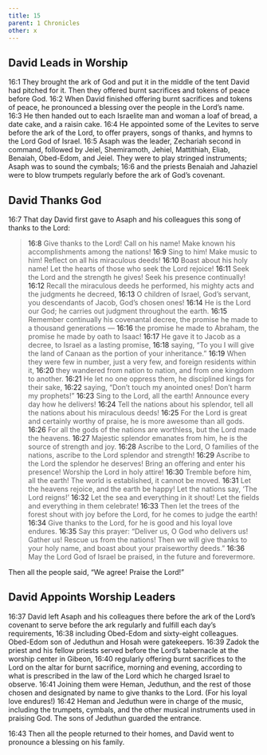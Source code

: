 ```yaml
---
title: 15
parent: 1 Chronicles
other: x
---
```


## David Leads in Worship

<a name="16:1">16:1</a> They brought the ark of God and put it in the middle of the tent David had pitched for it. Then they offered burnt sacrifices and tokens of peace before God. <a name="16:2">16:2</a> When David finished offering burnt sacrifices and tokens of peace, he pronounced a blessing over the people in the Lord’s name. <a name="16:3">16:3</a> He then handed out to each Israelite man and woman a loaf of bread, a date cake, and a raisin cake. <a name="16:4">16:4</a> He appointed some of the Levites to serve before the ark of the Lord, to offer prayers, songs of thanks, and hymns to the Lord God of Israel. <a name="16:5">16:5</a> Asaph was the leader, Zechariah second in command, followed by Jeiel, Shemiramoth, Jehiel, Mattithiah, Eliab, Benaiah, Obed-Edom, and Jeiel. They were to play stringed instruments; Asaph was to sound the cymbals; <a name="16:6">16:6</a> and the priests Benaiah and Jahaziel were to blow trumpets regularly before the ark of God’s covenant.

## David Thanks God

<a name="16:7">16:7</a> That day David first gave to Asaph and his colleagues this song of thanks to the Lord:

> <a name="16:8">16:8</a> Give thanks to the Lord!
> Call on his name!
> Make known his accomplishments among the nations!
> <a name="16:9">16:9</a> Sing to him! Make music to him!
> Reflect on all his miraculous deeds!
> <a name="16:10">16:10</a> Boast about his holy name!
> Let the hearts of those who seek the Lord rejoice!
> <a name="16:11">16:11</a> Seek the Lord and the strength he gives!
> Seek his presence continually!
> <a name="16:12">16:12</a> Recall the miraculous deeds he performed,
> his mighty acts and the judgments he decreed,
> <a name="16:13">16:13</a> O children of Israel, God’s servant,
> you descendants of Jacob, God’s chosen ones!
> <a name="16:14">16:14</a> He is the Lord our God;
> he carries out judgment throughout the earth.
> <a name="16:15">16:15</a> Remember continually his covenantal decree,
> the promise he made to a thousand generations — 
> <a name="16:16">16:16</a> the promise he made to Abraham,
> the promise he made by oath to Isaac!
> <a name="16:17">16:17</a> He gave it to Jacob as a decree,
> to Israel as a lasting promise,
> <a name="16:18">16:18</a> saying, “To you I will give the land of Canaan
> as the portion of your inheritance.”
> <a name="16:19">16:19</a> When they were few in number,
> just a very few, and foreign residents within it,
> <a name="16:20">16:20</a> they wandered from nation to nation,
> and from one kingdom to another.
> <a name="16:21">16:21</a> He let no one oppress them,
> he disciplined kings for their sake,
> <a name="16:22">16:22</a> saying, “Don’t touch my anointed ones!
> Don’t harm my prophets!”
> <a name="16:23">16:23</a> Sing to the Lord, all the earth!
> Announce every day how he delivers!
> <a name="16:24">16:24</a> Tell the nations about his splendor,
> tell all the nations about his miraculous deeds!
> <a name="16:25">16:25</a> For the Lord is great and certainly worthy of praise,
> he is more awesome than all gods.
> <a name="16:26">16:26</a> For all the gods of the nations are worthless,
> but the Lord made the heavens.
> <a name="16:27">16:27</a> Majestic splendor emanates from him,
> he is the source of strength and joy.
> <a name="16:28">16:28</a> Ascribe to the Lord, O families of the nations,
> ascribe to the Lord splendor and strength!
> <a name="16:29">16:29</a> Ascribe to the Lord the splendor he deserves!
> Bring an offering and enter his presence!
> Worship the Lord in holy attire!
> <a name="16:30">16:30</a> Tremble before him, all the earth!
> The world is established, it cannot be moved.
> <a name="16:31">16:31</a> Let the heavens rejoice, and the earth be happy!
> Let the nations say, ‘The Lord reigns!’
> <a name="16:32">16:32</a> Let the sea and everything in it shout!
> Let the fields and everything in them celebrate!
> <a name="16:33">16:33</a> Then let the trees of the forest shout with joy before the Lord,
> for he comes to judge the earth!
> <a name="16:34">16:34</a> Give thanks to the Lord, for he is good
> and his loyal love endures.
> <a name="16:35">16:35</a> Say this prayer: “Deliver us, O God who delivers us!
> Gather us! Rescue us from the nations!
> Then we will give thanks to your holy name,
> and boast about your praiseworthy deeds.”
> <a name="16:36">16:36</a> May the Lord God of Israel be praised,
> in the future and forevermore.

Then all the people said, “We agree! Praise the Lord!”

## David Appoints Worship Leaders

<a name="16:37">16:37</a> David left Asaph and his colleagues there before the ark of the Lord’s covenant to serve before the ark regularly and fulfill each day’s requirements, <a name="16:38">16:38</a> including Obed-Edom and sixty-eight colleagues. Obed-Edom son of Jeduthun and Hosah were gatekeepers. <a name="16:39">16:39</a> Zadok the priest and his fellow priests served before the Lord’s tabernacle at the worship center in Gibeon, <a name="16:40">16:40</a> regularly offering burnt sacrifices to the Lord on the altar for burnt sacrifice, morning and evening, according to what is prescribed in the law of the Lord which he charged Israel to observe. <a name="16:41">16:41</a> Joining them were Heman, Jeduthun, and the rest of those chosen and designated by name to give thanks to the Lord. (For his loyal love endures!) <a name="16:42">16:42</a> Heman and Jeduthun were in charge of the music, including the trumpets, cymbals, and the other musical instruments used in praising God. The sons of Jeduthun guarded the entrance.

<a name="16:43">16:43</a> Then all the people returned to their homes, and David went to pronounce a blessing on his family.
